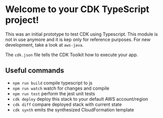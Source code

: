 # Welcome to your CDK TypeScript project!

This was an initial prototype to test CDK using Typescript. This module is not in use anymore and it is
kep only for reference purposes. For new development, take a look at `aws-java`.

The `cdk.json` file tells the CDK Toolkit how to execute your app.

## Useful commands

 * `npm run build`   compile typescript to js
 * `npm run watch`   watch for changes and compile
 * `npm run test`    perform the jest unit tests
 * `cdk deploy`      deploy this stack to your default AWS account/region
 * `cdk diff`        compare deployed stack with current state
 * `cdk synth`       emits the synthesized CloudFormation template
